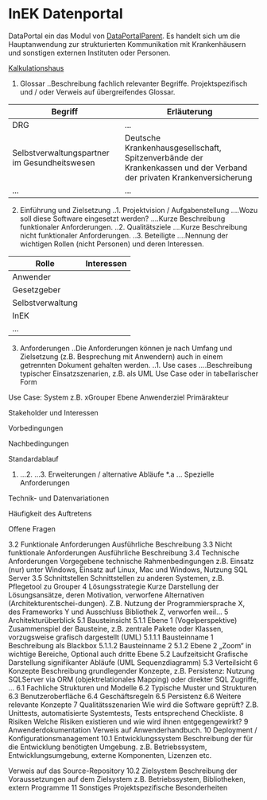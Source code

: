 # InEK Datenportal

DataPortal ein das Modul von [DataPortalParent](../../../../Readme.md). 
Es handelt sich um die Hauptanwendung zur strukturierten Kommunikation mit Krankenhäusern und sonstigen externen Instituten oder Personen.


[Kalkulationshaus](CalculationHospital.md)



1. Glossar
..Beschreibung fachlich relevanter Begriffe. Projektspezifisch und / oder Verweis auf übergreifendes Glossar. 

|Begriff|Erläuterung|
|---|---|
|DRG|...|
|Selbstverwaltungspartner im Gesundheitswesen|Deutsche Krankenhausgesellschaft, Spitzenverbände der Krankenkassen und der Verband der privaten Krankenversicherung|
|...|...|	

2. Einführung und Zielsetzung
..1. Projektvision / Aufgabenstellung
....Wozu soll diese Software eingesetzt werden? 
....Kurze Beschreibung funktionaler Anforderungen.
..2. Qualitätsziele
....Kurze Beschreibung nicht funktionaler Anforderungen.
..3. Beteiligte
....Nennung der wichtigen Rollen (nicht Personen) und deren Interessen.

|Rolle|Interessen|
|---|---|
|Anwender||
|Gesetzgeber||
|Selbstverwaltung||
|InEK||
|...||

3. Anforderungen
..Die Anforderungen können je nach Umfang und Zielsetzung (z.B. Besprechung mit Anwendern) auch in einem getrennten Dokument gehalten werden.
..1. Use cases
....Beschreibung typischer Einsatzszenarien, z.B. als UML Use Case oder in tabellarischer Form


Use Case: <Anwendungsfallname>
System
z.B. xGrouper
Ebene
Anwenderziel
Primärakteur

Stakeholder und Interessen

Vorbedingungen

Nachbedingungen

Standardablauf
1.	…2.	…3.	
Erweiterungen / alternative Abläufe
*.a …
Spezielle Anforderungen

Technik- und Datenvariationen

Häufigkeit des Auftretens

Offene Fragen


3.2	Funktionale Anforderungen
Ausführliche Beschreibung
3.3	Nicht funktionale Anforderungen
Ausführliche Beschreibung
3.4	Technische Anforderungen
Vorgegebene technische Rahmenbedingungen
z.B. Einsatz (nur) unter Windows, Einsatz auf Linux, Mac und Windows, Nutzung SQL Server
3.5	Schnittstellen
Schnittstellen zu anderen Systemen, z.B. Pflegetool zu Grouper
4	Lösungsstrategie
Kurze Darstellung der Lösungsansätze, deren Motivation, verworfene Alternativen (Architekturentschei-dungen).
Z.B. Nutzung der Programmiersprache X, des Frameworks Y und Ausschluss Bibliothek Z, verworfen weil…
5	Architekturüberblick
5.1	Bausteinsicht
5.1.1	Ebene 1 (Vogelperspektive)
Zusammenspiel der Bausteine,  z.B. zentrale Pakete oder Klassen, vorzugsweise grafisch dargestellt (UML)
5.1.1.1	Bausteinname 1
Beschreibung als Blackbox
5.1.1.2	Bausteinname 2
5.1.2	Ebene 2
„Zoom“ in wichtige Bereiche, Optional auch dritte Ebene
5.2	Laufzeitsicht
Grafische Darstellung signifikanter Abläufe (UML Sequenzdiagramm)
5.3	Verteilsicht
6	Konzepte
Beschreibung grundlegender Konzepte, z.B. Persistenz: Nutzung SQLServer via ORM (objektrelationales Mapping) oder direkter SQL Zugriffe, …
6.1	Fachliche Strukturen und Modelle
6.2	Typische Muster und Strukturen
6.3	Benutzeroberfläche
6.4	Geschäftsregeln
6.5	Persistenz
6.6	Weitere relevante Konzepte
7	Qualitätsszenarien
Wie wird die Software geprüft? Z.B. Unittests, automatisierte Systemtests, Tests entsprechend Checkliste.
8	Risiken
Welche Risiken existieren und wie wird ihnen entgegengewirkt?
9	Anwenderdokumentation
Verweis auf Anwenderhandbuch.
10	Deployment / Konfigurationsmanagement
10.1	Entwicklungssystem
Beschreibung der für die Entwicklung benötigten Umgebung.
z.B. Betriebssystem, Entwicklungsumgebung, externe Komponenten, Lizenzen etc.

Verweis auf das Source-Repository
10.2	Zielsystem
Beschreibung der Voraussetzungen auf dem Zielsystem
z.B. Betriebssystem, Bibliotheken, extern Programme
11	Sonstiges
Projektspezifische Besonderheiten
 
